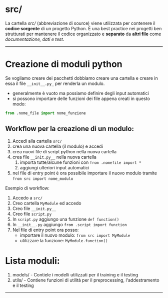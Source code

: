 # src/

La cartella _src/_ (abbreviazione di source) viene utilizzata per contenere il **codice sorgente** di un progetto Python. È una best practice nei progetti ben strutturati per mantenere il codice organizzato e **separato** da **altri file** come _documentazione, dati e test_.

---

# Creazione di moduli python

Se vogliamo creare dei pacchetti dobbiamo creare una cartella e creare in essa il file `__init__.py_`  per renderla un modulo.
- generalmente è vuoto ma possiamo definire degli input automatici
- si possono importare delle funzioni dei file appena creati in questo modo:
```python
from .nome_file import nome_funzione
```

## Workflow per la creazione di un modulo:

1. Accedi alla cartella `src/`
2. crea una nuova cartella (il modulo) e accedi
3. crea nuovi file di script python nella nuova cartella
4. crea file `__init.py__` nella nuova cartella
    1. importa tutte/alcune funzioni con `from .nomefile import *` 
    2. aggiungi ulteriori input automatici
5. nel file di entry point è ora possibile importare il nuovo modulo tramite `from src import nome_modulo` 

Esempio di workflow:
1. Accedo a `src/`
2. Creo cartella `MyModule` ed accedo
4. Creo file `__init.py__`
5. Creo file `script.py`
6. In `script.py` aggiungo una funzione `def function()`
7. In `__init__.py` aggiungo `from .script import function` 
8. Nel file di entry point ora posso:
    - importare il nuovo modulo: `from src import MyModule` 
    - utilizzare la funzione: `MyModule.function()`

# Lista moduli:

1. models/ - Contiele i modelli utilizzati per il training e il testing
2. utils/ - Contiene funzioni di utilità per il preprocessing, l'addestramento e il testing

---